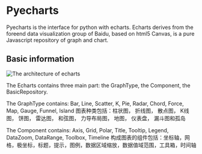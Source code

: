 # Pyecharts

Pyecharts is the interface for python with echarts.
Echarts derives from the foreend data visualization group of Baidu, based on html5 Canvas, is a pure Javascript repository of graph and chart.


## Basic information
![The architecture of echarts](https://github.com/CesareLink/Selfmade_Noetbook/blob/main/Visualization/Echarts.png)

The Echarts contains three main part: the GraphType, the Component, the BasicRepository.


The GraphType contains: Bar, Line, Scatter, K, Pie, Radar, Chord, Force, Map, Gauge, Funnel, Island
图表种类包括：柱状图， 折线图， 散点图， K线图， 饼图， 雷达图， 和弦图， 力导布局图， 地图， 仪表盘， 漏斗图和孤岛


The Component contains: Axis, Grid, Polar, Title, Tooltip, Legend, DataZoom, DataRange, Toolbox, Timeline
构成图表的组件包括：坐标轴，网格，极坐标，标题，提示，图例，数据区域缩放，数据值域范围，工具箱，时间轴
